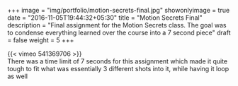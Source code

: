 +++
image = "img/portfolio/motion-secrets-final.jpg"
showonlyimage = true
date = "2016-11-05T19:44:32+05:30"
title = "Motion Secrets Final"
description = "Final assignment for the Motion Secrets class. The goal was to condense everything learned over the course into a 7 second piece"
draft = false
weight = 5
+++

{{< vimeo 541369706 >}}  
There was a time limit of 7 seconds for this assignment which made it quite tough to fit what was essentially 3 different shots into it, while having it loop as well